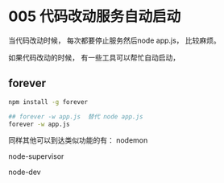 # 005 代码改动服务自动启动

当代码改动时候， 每次都要停止服务然后node app.js， 比较麻烦。

如果代码改动的时候， 有一些工具可以帮忙自动启动， 

## forever

``` bash
npm install -g forever

## forever -w app.js  替代 node app.js
forever -w app.js 

```


同样其他可以到达类似功能的有：
nodemon

node-supervisor

node-dev
